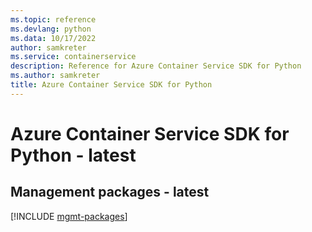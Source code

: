 ```yaml
---
ms.topic: reference
ms.devlang: python
ms.data: 10/17/2022
author: samkreter
ms.service: containerservice
description: Reference for Azure Container Service SDK for Python
ms.author: samkreter
title: Azure Container Service SDK for Python
---
```

# Azure Container Service SDK for Python - latest

## Management packages - latest
[!INCLUDE [mgmt-packages](container-service-mgmt-index.md)]